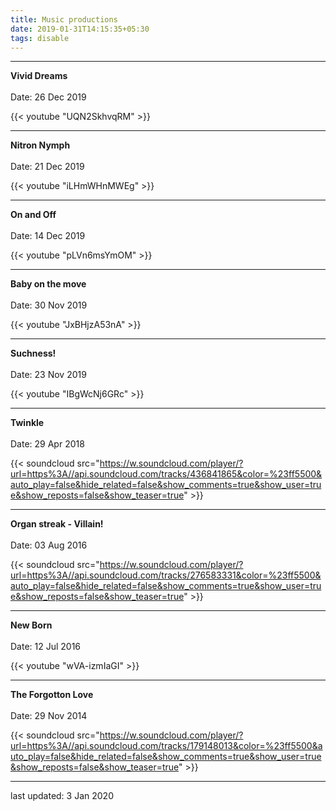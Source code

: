 ```yaml
---
title: Music productions
date: 2019-01-31T14:15:35+05:30
tags: disable
---
```

---

**Vivid Dreams**\
\
Date: 26 Dec 2019 

{{< youtube "UQN2SkhvqRM" >}}

---
**Nitron Nymph**\
\
Date: 21 Dec 2019 

{{< youtube "iLHmWHnMWEg" >}}

---
**On and Off**\
\
Date: 14 Dec 2019 

{{< youtube "pLVn6msYmOM" >}}

---
**Baby on the move**\
\
Date: 30 Nov 2019 

{{< youtube "JxBHjzA53nA" >}}

---
**Suchness!**\
\
Date: 23 Nov 2019  

{{< youtube "IBgWcNj6GRc" >}}

---
**Twinkle**\
\
Date: 29 Apr 2018  

{{< soundcloud src="https://w.soundcloud.com/player/?url=https%3A//api.soundcloud.com/tracks/436841865&color=%23ff5500&auto_play=false&hide_related=false&show_comments=true&show_user=true&show_reposts=false&show_teaser=true" >}}

---
**Organ streak - Villain!**\
\
Date: 03 Aug 2016  

{{< soundcloud src="https://w.soundcloud.com/player/?url=https%3A//api.soundcloud.com/tracks/276583331&color=%23ff5500&auto_play=false&hide_related=false&show_comments=true&show_user=true&show_reposts=false&show_teaser=true" >}}

---
**New Born**\
\
Date: 12 Jul 2016 

{{< youtube "wVA-izmIaGI" >}}


---
**The Forgotton Love**\
\
Date: 29 Nov 2014  

{{< soundcloud src="https://w.soundcloud.com/player/?url=https%3A//api.soundcloud.com/tracks/179148013&color=%23ff5500&auto_play=false&hide_related=false&show_comments=true&show_user=true&show_reposts=false&show_teaser=true" >}}


---
last updated: 3 Jan 2020 
